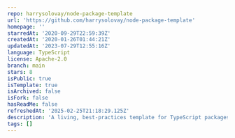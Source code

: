 ```yaml
---
repo: harrysolovay/node-package-template
url: 'https://github.com/harrysolovay/node-package-template'
homepage: ''
starredAt: '2020-09-29T22:59:39Z'
createdAt: '2020-01-26T01:44:21Z'
updatedAt: '2023-07-29T12:55:16Z'
language: TypeScript
license: Apache-2.0
branch: main
stars: 8
isPublic: true
isTemplate: true
isArchived: false
isFork: false
hasReadMe: false
refreshedAt: '2025-02-25T21:18:29.125Z'
description: 'A living, best-practices template for TypeScript packages'
tags: []
---
```



